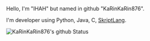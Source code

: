 <!--
- 👋 Hi, I’m @KaRinKaRin876
- 👀 I’m interested in ...
- 🌱 I’m currently learning ...
- 💞️ I’m looking to collaborate on ...
- 📫 How to reach me ...

KaRinKaRin876/KaRinKaRin876 is a ✨ special ✨ repository because its `README.md` (this file) appears on your GitHub profile.
You can click the Preview link to take a look at your changes.
-->

Hello, I'm "IHAH" but named in github "KaRinKaRin876".

I'm developer using Python, Java, C, [SkriptLang](https://github.com/SkriptLang/Skript).

![KaRinKaRin876's github Status](https://github-readme-stats.vercel.app/api?username=KaRinKaRin876&show_icons=true&count_private=true&theme=radical)
